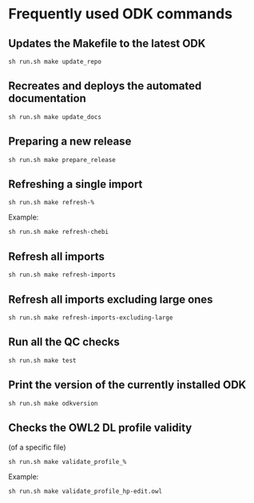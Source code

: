 # Frequently used ODK commands

## Updates the Makefile to the latest ODK

```
sh run.sh make update_repo 
```

## Recreates and deploys the automated documentation

```
sh run.sh make update_docs
```

## Preparing a new release

```
sh run.sh make prepare_release
```

## Refreshing a single import

```
sh run.sh make refresh-%
```

Example:

```
sh run.sh make refresh-chebi
```

## Refresh all imports

```
sh run.sh make refresh-imports 
```

## Refresh all imports excluding large ones

```
sh run.sh make refresh-imports-excluding-large
```

## Run all the QC checks

```
sh run.sh make test
```

## Print the version of the currently installed ODK

```
sh run.sh make odkversion
```

## Checks the OWL2 DL profile validity

(of a specific file)

```
sh run.sh make validate_profile_% 
```
Example:

```
sh run.sh make validate_profile_hp-edit.owl
```
